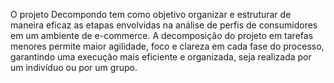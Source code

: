 O projeto Decompondo tem como objetivo organizar e estruturar de maneira eficaz as etapas envolvidas na análise de perfis de consumidores em um ambiente de e-commerce. A decomposição do projeto em tarefas menores permite maior agilidade, foco e clareza em cada fase do processo, garantindo uma execução mais eficiente e organizada, seja realizada por um indivíduo ou por um grupo.
